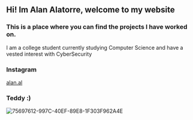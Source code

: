 ## Hi! Im Alan Alatorre, welcome to my website

### This is a place where you can find the projects I have worked on.

I am a college student currently studying Computer Science and have a vested interest with CyberSecurity

### Instagram
[alan.al](instagram.com/alan.al)

### Teddy :)
![75697612-997C-40EF-89E8-1F303F962A4E](https://user-images.githubusercontent.com/103144353/162065760-caeb7c57-9c6b-4b23-add5-cd5e3d6b4e8e.jpg)

